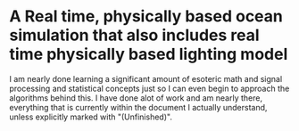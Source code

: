 # A Real time, physically based ocean simulation that also includes real time physically based lighting model

I am nearly done learning a significant amount of esoteric math and signal processing and statistical concepts just so I can even begin to approach the algorithms behind this. I have done alot of work and am nearly there, everything that is currently within the document I actually understand, unless explicitly marked with "(Unfinished)".
